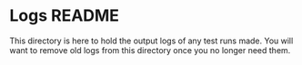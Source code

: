 # Logs README

This directory is here to hold the output logs of any test runs made. 
You will want to remove old logs from this directory once you no longer
need them.